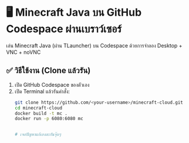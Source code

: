 # 🖥️ Minecraft Java บน GitHub Codespace ผ่านเบราว์เซอร์

เล่น Minecraft Java (ผ่าน TLauncher) บน Codespace ด้วยการจำลอง Desktop + VNC + noVNC

## ✅ วิธีใช้งาน (Clone แล้วรัน)

1. เปิด GitHub Codespace ของตัวเอง
2. เปิด Terminal แล้วรันคำสั่ง:
   ```bash
   git clone https://github.com/<your-username>/minecraft-cloud.git
   cd minecraft-cloud
   docker build -t mc .
   docker run -p 6080:6080 mc


   # เจอปัญหาแก้เองละกันจุ๊บๆ
